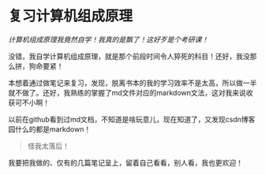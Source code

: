 # 复习计算机组成原理
*计算机组成原理我竟然自学！我真的是飘了！这好歹是个考研课！*

  没错，我自学计算机组成原理，就是那个前段时间令人猝死的科目！还好，我没那么拼，狗命要紧！
  
  本想着通过做笔记来复习，发现，脱离书本的我的学习效率不是太高，所以做一半就不做了。还好，我熟练的掌握了md文件对应的markdown文法，这对我来说收获可不小啊！
  
  以前在github看到过md文档，不知道是啥玩意儿，现在知道了，又发现csdn博客园什么的都是markdown！
  > 怪我太落后！
  
  我要把我做的、仅有的几篇笔记呈上，留着自己看看，别人看，我也更欢迎！
